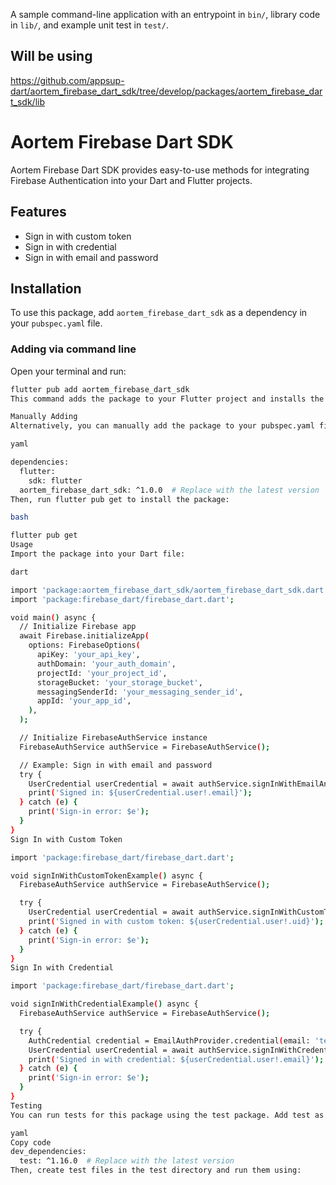 A sample command-line application with an entrypoint in `bin/`, library code
in `lib/`, and example unit test in `test/`.




## Will be using
https://github.com/appsup-dart/aortem_firebase_dart_sdk/tree/develop/packages/aortem_firebase_dart_sdk/lib


# Aortem Firebase Dart SDK

Aortem Firebase Dart SDK provides easy-to-use methods for integrating Firebase Authentication into your Dart and Flutter projects.

## Features


- Sign in with custom token
- Sign in with credential
- Sign in with email and password

## Installation

To use this package, add `aortem_firebase_dart_sdk` as a dependency in your `pubspec.yaml` file.

### Adding via command line

Open your terminal and run:

```bash
flutter pub add aortem_firebase_dart_sdk
This command adds the package to your Flutter project and installs the latest version.

Manually Adding
Alternatively, you can manually add the package to your pubspec.yaml file:

yaml

dependencies:
  flutter:
    sdk: flutter
  aortem_firebase_dart_sdk: ^1.0.0  # Replace with the latest version
Then, run flutter pub get to install the package:

bash

flutter pub get
Usage
Import the package into your Dart file:

dart

import 'package:aortem_firebase_dart_sdk/aortem_firebase_dart_sdk.dart';
import 'package:firebase_dart/firebase_dart.dart';

void main() async {
  // Initialize Firebase app
  await Firebase.initializeApp(
    options: FirebaseOptions(
      apiKey: 'your_api_key',
      authDomain: 'your_auth_domain',
      projectId: 'your_project_id',
      storageBucket: 'your_storage_bucket',
      messagingSenderId: 'your_messaging_sender_id',
      appId: 'your_app_id',
    ),
  );

  // Initialize FirebaseAuthService instance
  FirebaseAuthService authService = FirebaseAuthService();

  // Example: Sign in with email and password
  try {
    UserCredential userCredential = await authService.signInWithEmailAndPassword('test@example.com', 'password');
    print('Signed in: ${userCredential.user!.email}');
  } catch (e) {
    print('Sign-in error: $e');
  }
}
Sign In with Custom Token

import 'package:firebase_dart/firebase_dart.dart';

void signInWithCustomTokenExample() async {
  FirebaseAuthService authService = FirebaseAuthService();

  try {
    UserCredential userCredential = await authService.signInWithCustomToken('your_custom_token');
    print('Signed in with custom token: ${userCredential.user!.uid}');
  } catch (e) {
    print('Sign-in error: $e');
  }
}
Sign In with Credential

import 'package:firebase_dart/firebase_dart.dart';

void signInWithCredentialExample() async {
  FirebaseAuthService authService = FirebaseAuthService();

  try {
    AuthCredential credential = EmailAuthProvider.credential(email: 'test@example.com', password: 'password');
    UserCredential userCredential = await authService.signInWithCredential(credential);
    print('Signed in with credential: ${userCredential.user!.email}');
  } catch (e) {
    print('Sign-in error: $e');
  }
}
Testing
You can run tests for this package using the test package. Add test as a dev dependency in your pubspec.yaml file:

yaml
Copy code
dev_dependencies:
  test: ^1.16.0  # Replace with the latest version
Then, create test files in the test directory and run them using:
